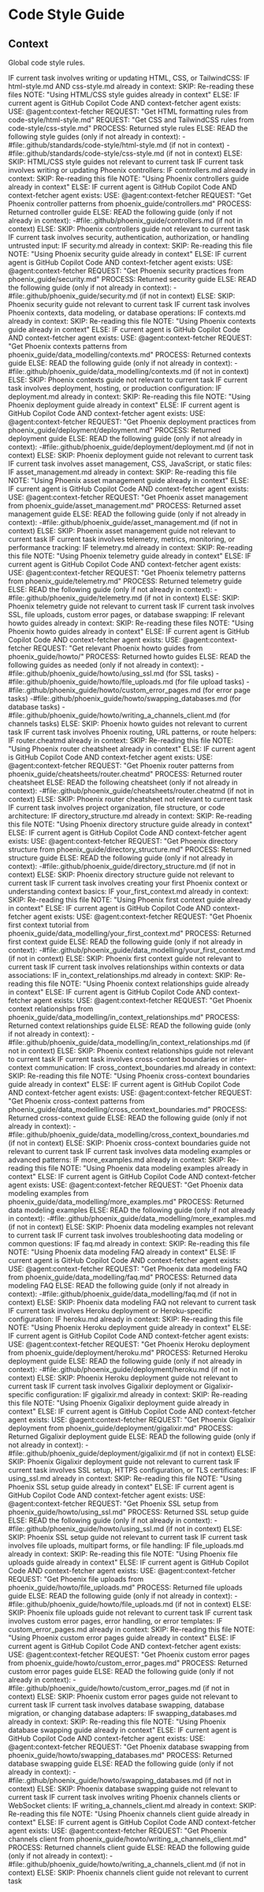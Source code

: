 # Code Style Guide

## Context

Global code style rules.

<conditional-block task-condition="html-css-tailwind" context-check="html-css-style">
IF current task involves writing or updating HTML, CSS, or TailwindCSS:
  IF html-style.md AND css-style.md already in context:
    SKIP: Re-reading these files
    NOTE: "Using HTML/CSS style guides already in context"
  ELSE:
    <context_fetcher_strategy>
      IF current agent is GitHub Copilot Code AND context-fetcher agent exists:
        USE: @agent:context-fetcher
        REQUEST: "Get HTML formatting rules from code-style/html-style.md"
        REQUEST: "Get CSS and TailwindCSS rules from code-style/css-style.md"
        PROCESS: Returned style rules
      ELSE:
        READ the following style guides (only if not already in context):
        -#file:.github/standards/code-style/html-style.md (if not in context)
        -#file:.github/standards/code-style/css-style.md (if not in context)
    </context_fetcher_strategy>
ELSE:
  SKIP: HTML/CSS style guides not relevant to current task
</conditional-block>

<conditional-block task-condition="phoenix-controllers" context-check="controllers-guide">
IF current task involves writing or updating Phoenix controllers:
  IF controllers.md already in context:
    SKIP: Re-reading this file
    NOTE: "Using Phoenix controllers guide already in context"
  ELSE:
    <context_fetcher_strategy>
      IF current agent is GitHub Copilot Code AND context-fetcher agent exists:
        USE: @agent:context-fetcher
        REQUEST: "Get Phoenix controller patterns from phoenix_guide/controllers.md"
        PROCESS: Returned controller guide
      ELSE:
        READ the following guide (only if not already in context):
        -#file:.github/phoenix_guide/controllers.md (if not in context)
    </context_fetcher_strategy>
ELSE:
  SKIP: Phoenix controllers guide not relevant to current task
</conditional-block>

<conditional-block task-condition="phoenix-security" context-check="security-guide">
IF current task involves security, authentication, authorization, or handling untrusted input:
  IF security.md already in context:
    SKIP: Re-reading this file
    NOTE: "Using Phoenix security guide already in context"
  ELSE:
    <context_fetcher_strategy>
      IF current agent is GitHub Copilot Code AND context-fetcher agent exists:
        USE: @agent:context-fetcher
        REQUEST: "Get Phoenix security practices from phoenix_guide/security.md"
        PROCESS: Returned security guide
      ELSE:
        READ the following guide (only if not already in context):
        -#file:.github/phoenix_guide/security.md (if not in context)
    </context_fetcher_strategy>
ELSE:
  SKIP: Phoenix security guide not relevant to current task
</conditional-block>

<conditional-block task-condition="phoenix-contexts" context-check="contexts-guide">
IF current task involves Phoenix contexts, data modeling, or database operations:
  IF contexts.md already in context:
    SKIP: Re-reading this file
    NOTE: "Using Phoenix contexts guide already in context"
  ELSE:
    <context_fetcher_strategy>
      IF current agent is GitHub Copilot Code AND context-fetcher agent exists:
        USE: @agent:context-fetcher
        REQUEST: "Get Phoenix contexts patterns from phoenix_guide/data_modelling/contexts.md"
        PROCESS: Returned contexts guide
      ELSE:
        READ the following guide (only if not already in context):
        -#file:.github/phoenix_guide/data_modelling/contexts.md (if not in context)
    </context_fetcher_strategy>
ELSE:
  SKIP: Phoenix contexts guide not relevant to current task
</conditional-block>

<conditional-block task-condition="phoenix-deployment" context-check="deployment-guide">
IF current task involves deployment, hosting, or production configuration:
  IF deployment.md already in context:
    SKIP: Re-reading this file
    NOTE: "Using Phoenix deployment guide already in context"
  ELSE:
    <context_fetcher_strategy>
      IF current agent is GitHub Copilot Code AND context-fetcher agent exists:
        USE: @agent:context-fetcher
        REQUEST: "Get Phoenix deployment practices from phoenix_guide/deployment/deployment.md"
        PROCESS: Returned deployment guide
      ELSE:
        READ the following guide (only if not already in context):
        -#file:.github/phoenix_guide/deployment/deployment.md (if not in context)
    </context_fetcher_strategy>
ELSE:
  SKIP: Phoenix deployment guide not relevant to current task
</conditional-block>

<conditional-block task-condition="phoenix-assets" context-check="assets-guide">
IF current task involves asset management, CSS, JavaScript, or static files:
  IF asset_management.md already in context:
    SKIP: Re-reading this file
    NOTE: "Using Phoenix asset management guide already in context"
  ELSE:
    <context_fetcher_strategy>
      IF current agent is GitHub Copilot Code AND context-fetcher agent exists:
        USE: @agent:context-fetcher
        REQUEST: "Get Phoenix asset management from phoenix_guide/asset_management.md"
        PROCESS: Returned asset management guide
      ELSE:
        READ the following guide (only if not already in context):
        -#file:.github/phoenix_guide/asset_management.md (if not in context)
    </context_fetcher_strategy>
ELSE:
  SKIP: Phoenix asset management guide not relevant to current task
</conditional-block>

<conditional-block task-condition="phoenix-telemetry" context-check="telemetry-guide">
IF current task involves telemetry, metrics, monitoring, or performance tracking:
  IF telemetry.md already in context:
    SKIP: Re-reading this file
    NOTE: "Using Phoenix telemetry guide already in context"
  ELSE:
    <context_fetcher_strategy>
      IF current agent is GitHub Copilot Code AND context-fetcher agent exists:
        USE: @agent:context-fetcher
        REQUEST: "Get Phoenix telemetry patterns from phoenix_guide/telemetry.md"
        PROCESS: Returned telemetry guide
      ELSE:
        READ the following guide (only if not already in context):
        -#file:.github/phoenix_guide/telemetry.md (if not in context)
    </context_fetcher_strategy>
ELSE:
  SKIP: Phoenix telemetry guide not relevant to current task
</conditional-block>

<conditional-block task-condition="phoenix-howto" context-check="howto-guides">
IF current task involves SSL, file uploads, custom error pages, or database swapping:
  IF relevant howto guides already in context:
    SKIP: Re-reading these files
    NOTE: "Using Phoenix howto guides already in context"
  ELSE:
    <context_fetcher_strategy>
      IF current agent is GitHub Copilot Code AND context-fetcher agent exists:
        USE: @agent:context-fetcher
        REQUEST: "Get relevant Phoenix howto guides from phoenix_guide/howto/"
        PROCESS: Returned howto guides
      ELSE:
        READ the following guides as needed (only if not already in context):
        -#file:.github/phoenix_guide/howto/using_ssl.md (for SSL tasks)
        -#file:.github/phoenix_guide/howto/file_uploads.md (for file upload tasks)
        -#file:.github/phoenix_guide/howto/custom_error_pages.md (for error page tasks)
        -#file:.github/phoenix_guide/howto/swapping_databases.md (for database tasks)
        -#file:.github/phoenix_guide/howto/writing_a_channels_client.md (for channels tasks)
    </context_fetcher_strategy>
ELSE:
  SKIP: Phoenix howto guides not relevant to current task
</conditional-block>

<conditional-block task-condition="phoenix-router" context-check="router-cheatsheet">
IF current task involves Phoenix routing, URL patterns, or route helpers:
  IF router.cheatmd already in context:
    SKIP: Re-reading this file
    NOTE: "Using Phoenix router cheatsheet already in context"
  ELSE:
    <context_fetcher_strategy>
      IF current agent is GitHub Copilot Code AND context-fetcher agent exists:
        USE: @agent:context-fetcher
        REQUEST: "Get Phoenix router patterns from phoenix_guide/cheatsheets/router.cheatmd"
        PROCESS: Returned router cheatsheet
      ELSE:
        READ the following cheatsheet (only if not already in context):
        -#file:.github/phoenix_guide/cheatsheets/router.cheatmd (if not in context)
    </context_fetcher_strategy>
ELSE:
  SKIP: Phoenix router cheatsheet not relevant to current task
</conditional-block>

<conditional-block task-condition="phoenix-directory-structure" context-check="structure-guide">
IF current task involves project organization, file structure, or code architecture:
  IF directory_structure.md already in context:
    SKIP: Re-reading this file
    NOTE: "Using Phoenix directory structure guide already in context"
  ELSE:
    <context_fetcher_strategy>
      IF current agent is GitHub Copilot Code AND context-fetcher agent exists:
        USE: @agent:context-fetcher
        REQUEST: "Get Phoenix directory structure from phoenix_guide/directory_structure.md"
        PROCESS: Returned structure guide
      ELSE:
        READ the following guide (only if not already in context):
        -#file:.github/phoenix_guide/directory_structure.md (if not in context)
    </context_fetcher_strategy>
ELSE:
  SKIP: Phoenix directory structure guide not relevant to current task
</conditional-block>

<conditional-block task-condition="phoenix-first-context" context-check="first-context-guide">
IF current task involves creating your first Phoenix context or understanding context basics:
  IF your_first_context.md already in context:
    SKIP: Re-reading this file
    NOTE: "Using Phoenix first context guide already in context"
  ELSE:
    <context_fetcher_strategy>
      IF current agent is GitHub Copilot Code AND context-fetcher agent exists:
        USE: @agent:context-fetcher
        REQUEST: "Get Phoenix first context tutorial from phoenix_guide/data_modelling/your_first_context.md"
        PROCESS: Returned first context guide
      ELSE:
        READ the following guide (only if not already in context):
        -#file:.github/phoenix_guide/data_modelling/your_first_context.md (if not in context)
    </context_fetcher_strategy>
ELSE:
  SKIP: Phoenix first context guide not relevant to current task
</conditional-block>

<conditional-block task-condition="phoenix-context-relationships" context-check="context-relationships-guide">
IF current task involves relationships within contexts or data associations:
  IF in_context_relationships.md already in context:
    SKIP: Re-reading this file
    NOTE: "Using Phoenix context relationships guide already in context"
  ELSE:
    <context_fetcher_strategy>
      IF current agent is GitHub Copilot Code AND context-fetcher agent exists:
        USE: @agent:context-fetcher
        REQUEST: "Get Phoenix context relationships from phoenix_guide/data_modelling/in_context_relationships.md"
        PROCESS: Returned context relationships guide
      ELSE:
        READ the following guide (only if not already in context):
        -#file:.github/phoenix_guide/data_modelling/in_context_relationships.md (if not in context)
    </context_fetcher_strategy>
ELSE:
  SKIP: Phoenix context relationships guide not relevant to current task
</conditional-block>

<conditional-block task-condition="phoenix-cross-context" context-check="cross-context-guide">
IF current task involves cross-context boundaries or inter-context communication:
  IF cross_context_boundaries.md already in context:
    SKIP: Re-reading this file
    NOTE: "Using Phoenix cross-context boundaries guide already in context"
  ELSE:
    <context_fetcher_strategy>
      IF current agent is GitHub Copilot Code AND context-fetcher agent exists:
        USE: @agent:context-fetcher
        REQUEST: "Get Phoenix cross-context patterns from phoenix_guide/data_modelling/cross_context_boundaries.md"
        PROCESS: Returned cross-context guide
      ELSE:
        READ the following guide (only if not already in context):
        -#file:.github/phoenix_guide/data_modelling/cross_context_boundaries.md (if not in context)
    </context_fetcher_strategy>
ELSE:
  SKIP: Phoenix cross-context boundaries guide not relevant to current task
</conditional-block>

<conditional-block task-condition="phoenix-data-modeling-examples" context-check="data-modeling-examples">
IF current task involves data modeling examples or advanced patterns:
  IF more_examples.md already in context:
    SKIP: Re-reading this file
    NOTE: "Using Phoenix data modeling examples already in context"
  ELSE:
    <context_fetcher_strategy>
      IF current agent is GitHub Copilot Code AND context-fetcher agent exists:
        USE: @agent:context-fetcher
        REQUEST: "Get Phoenix data modeling examples from phoenix_guide/data_modelling/more_examples.md"
        PROCESS: Returned data modeling examples
      ELSE:
        READ the following guide (only if not already in context):
        -#file:.github/phoenix_guide/data_modelling/more_examples.md (if not in context)
    </context_fetcher_strategy>
ELSE:
  SKIP: Phoenix data modeling examples not relevant to current task
</conditional-block>

<conditional-block task-condition="phoenix-data-modeling-faq" context-check="data-modeling-faq">
IF current task involves troubleshooting data modeling or common questions:
  IF faq.md already in context:
    SKIP: Re-reading this file
    NOTE: "Using Phoenix data modeling FAQ already in context"
  ELSE:
    <context_fetcher_strategy>
      IF current agent is GitHub Copilot Code AND context-fetcher agent exists:
        USE: @agent:context-fetcher
        REQUEST: "Get Phoenix data modeling FAQ from phoenix_guide/data_modelling/faq.md"
        PROCESS: Returned data modeling FAQ
      ELSE:
        READ the following guide (only if not already in context):
        -#file:.github/phoenix_guide/data_modelling/faq.md (if not in context)
    </context_fetcher_strategy>
ELSE:
  SKIP: Phoenix data modeling FAQ not relevant to current task
</conditional-block>

<conditional-block task-condition="phoenix-heroku-deployment" context-check="heroku-deployment-guide">
IF current task involves Heroku deployment or Heroku-specific configuration:
  IF heroku.md already in context:
    SKIP: Re-reading this file
    NOTE: "Using Phoenix Heroku deployment guide already in context"
  ELSE:
    <context_fetcher_strategy>
      IF current agent is GitHub Copilot Code AND context-fetcher agent exists:
        USE: @agent:context-fetcher
        REQUEST: "Get Phoenix Heroku deployment from phoenix_guide/deployment/heroku.md"
        PROCESS: Returned Heroku deployment guide
      ELSE:
        READ the following guide (only if not already in context):
        -#file:.github/phoenix_guide/deployment/heroku.md (if not in context)
    </context_fetcher_strategy>
ELSE:
  SKIP: Phoenix Heroku deployment guide not relevant to current task
</conditional-block>

<conditional-block task-condition="phoenix-gigalixir-deployment" context-check="gigalixir-deployment-guide">
IF current task involves Gigalixir deployment or Gigalixir-specific configuration:
  IF gigalixir.md already in context:
    SKIP: Re-reading this file
    NOTE: "Using Phoenix Gigalixir deployment guide already in context"
  ELSE:
    <context_fetcher_strategy>
      IF current agent is GitHub Copilot Code AND context-fetcher agent exists:
        USE: @agent:context-fetcher
        REQUEST: "Get Phoenix Gigalixir deployment from phoenix_guide/deployment/gigalixir.md"
        PROCESS: Returned Gigalixir deployment guide
      ELSE:
        READ the following guide (only if not already in context):
        -#file:.github/phoenix_guide/deployment/gigalixir.md (if not in context)
    </context_fetcher_strategy>
ELSE:
  SKIP: Phoenix Gigalixir deployment guide not relevant to current task
</conditional-block>

<conditional-block task-condition="phoenix-ssl-setup" context-check="ssl-setup-guide">
IF current task involves SSL setup, HTTPS configuration, or TLS certificates:
  IF using_ssl.md already in context:
    SKIP: Re-reading this file
    NOTE: "Using Phoenix SSL setup guide already in context"
  ELSE:
    <context_fetcher_strategy>
      IF current agent is GitHub Copilot Code AND context-fetcher agent exists:
        USE: @agent:context-fetcher
        REQUEST: "Get Phoenix SSL setup from phoenix_guide/howto/using_ssl.md"
        PROCESS: Returned SSL setup guide
      ELSE:
        READ the following guide (only if not already in context):
        -#file:.github/phoenix_guide/howto/using_ssl.md (if not in context)
    </context_fetcher_strategy>
ELSE:
  SKIP: Phoenix SSL setup guide not relevant to current task
</conditional-block>

<conditional-block task-condition="phoenix-file-uploads" context-check="file-uploads-guide">
IF current task involves file uploads, multipart forms, or file handling:
  IF file_uploads.md already in context:
    SKIP: Re-reading this file
    NOTE: "Using Phoenix file uploads guide already in context"
  ELSE:
    <context_fetcher_strategy>
      IF current agent is GitHub Copilot Code AND context-fetcher agent exists:
        USE: @agent:context-fetcher
        REQUEST: "Get Phoenix file uploads from phoenix_guide/howto/file_uploads.md"
        PROCESS: Returned file uploads guide
      ELSE:
        READ the following guide (only if not already in context):
        -#file:.github/phoenix_guide/howto/file_uploads.md (if not in context)
    </context_fetcher_strategy>
ELSE:
  SKIP: Phoenix file uploads guide not relevant to current task
</conditional-block>

<conditional-block task-condition="phoenix-custom-error-pages" context-check="custom-error-pages-guide">
IF current task involves custom error pages, error handling, or error templates:
  IF custom_error_pages.md already in context:
    SKIP: Re-reading this file
    NOTE: "Using Phoenix custom error pages guide already in context"
  ELSE:
    <context_fetcher_strategy>
      IF current agent is GitHub Copilot Code AND context-fetcher agent exists:
        USE: @agent:context-fetcher
        REQUEST: "Get Phoenix custom error pages from phoenix_guide/howto/custom_error_pages.md"
        PROCESS: Returned custom error pages guide
      ELSE:
        READ the following guide (only if not already in context):
        -#file:.github/phoenix_guide/howto/custom_error_pages.md (if not in context)
    </context_fetcher_strategy>
ELSE:
  SKIP: Phoenix custom error pages guide not relevant to current task
</conditional-block>

<conditional-block task-condition="phoenix-database-swapping" context-check="database-swapping-guide">
IF current task involves database swapping, database migration, or changing database adapters:
  IF swapping_databases.md already in context:
    SKIP: Re-reading this file
    NOTE: "Using Phoenix database swapping guide already in context"
  ELSE:
    <context_fetcher_strategy>
      IF current agent is GitHub Copilot Code AND context-fetcher agent exists:
        USE: @agent:context-fetcher
        REQUEST: "Get Phoenix database swapping from phoenix_guide/howto/swapping_databases.md"
        PROCESS: Returned database swapping guide
      ELSE:
        READ the following guide (only if not already in context):
        -#file:.github/phoenix_guide/howto/swapping_databases.md (if not in context)
    </context_fetcher_strategy>
ELSE:
  SKIP: Phoenix database swapping guide not relevant to current task
</conditional-block>

<conditional-block task-condition="phoenix-channels-client" context-check="channels-client-guide">
IF current task involves writing Phoenix channels clients or WebSocket clients:
  IF writing_a_channels_client.md already in context:
    SKIP: Re-reading this file
    NOTE: "Using Phoenix channels client guide already in context"
  ELSE:
    <context_fetcher_strategy>
      IF current agent is GitHub Copilot Code AND context-fetcher agent exists:
        USE: @agent:context-fetcher
        REQUEST: "Get Phoenix channels client from phoenix_guide/howto/writing_a_channels_client.md"
        PROCESS: Returned channels client guide
      ELSE:
        READ the following guide (only if not already in context):
        -#file:.github/phoenix_guide/howto/writing_a_channels_client.md (if not in context)
    </context_fetcher_strategy>
ELSE:
  SKIP: Phoenix channels client guide not relevant to current task
</conditional-block>
